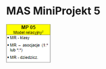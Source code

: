 # MAS MiniProjekt 5

![alt text](https://github.com/mbednarek98/MAS/blob/main/MAS_s18579_MP5/WymaganiaMP5.png?raw=true)
